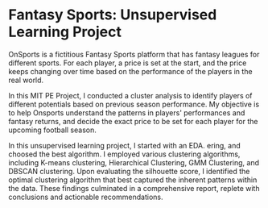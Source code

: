 # Fantasy Sports: Unsupervised Learning Project

OnSports is a fictitious Fantasy Sports platform that has fantasy leagues for different sports. For each player, a price is set at the start, and the price keeps changing over time based on the performance of the players in the real world. 

In this MIT PE Project, I conducted a cluster analysis to identify players of different potentials based on previous season performance. My objective is to help Onsports understand the patterns in players' performances and fantasy returns, and decide the exact price to be set for each player for the upcoming football season.

In this unsupervised learning project, I started with an EDA. ering, and choosed the best algorithm. I employed various clustering algorithms, including K-means clustering, Hierarchical Clustering, GMM Clustering, and DBSCAN clustering.  Upon evaluating the silhouette score, I identified the optimal clustering algorithm that best captured the inherent patterns within the data. These findings culminated in a comprehensive report, replete with conclusions and actionable recommendations.


